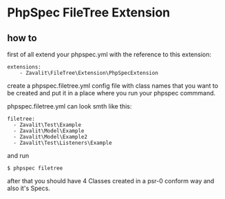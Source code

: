 # PhpSpec FileTree Extension

## how to

 first of all extend your phpspec.yml with the reference to this extension:

    extensions:
        - Zavalit\FileTree\Extension\PhpSpecExtension

 create a phpspec.filetree.yml config file with class names that you want to be created
 and put it in a place where you run your phpspec commmand.

 phpspec.filetree.yml can look smth like this:
    
    filetree:
      - Zavalit\Test\Example
      - Zavalit\Model\Example
      - Zavalit\Model\Example2
      - Zavalit\Test\Listeners\Example

and run 

    $ phpspec filetree

after that you should have 4 Classes created in a psr-0 conform way and also it's Specs.
